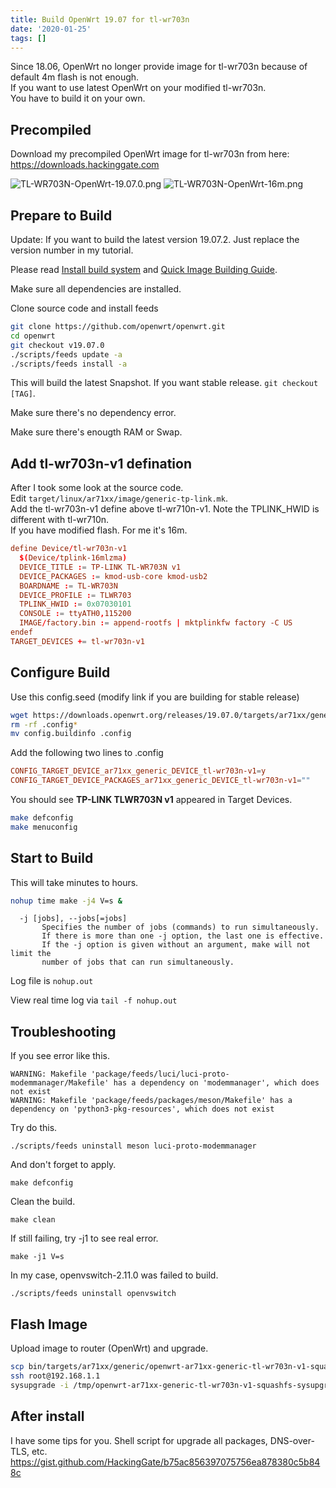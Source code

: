 ```yaml
---
title: Build OpenWrt 19.07 for tl-wr703n
date: '2020-01-25'
tags: []
---
```


Since 18.06, OpenWrt no longer provide image for tl-wr703n because of default 4m flash is not enough.  
If you want to use latest OpenWrt on your modified tl-wr703n.  
You have to build it on your own.  

## Precompiled

Download my precompiled OpenWrt image for tl-wr703n from here:  
https://downloads.hackinggate.com

![TL-WR703N-OpenWrt-19.07.0.png](/static/images/TL-WR703N-OpenWrt-19.07.0.png)
![TL-WR703N-OpenWrt-16m.png](/static/images/TL-WR703N-OpenWrt-16m.png)

## Prepare to Build

Update: If you want to build the latest version 19.07.2. Just replace the version number in my tutorial.  

Please read [Install build system](https://openwrt.org/docs/guide-developer/build-system/install-buildsystem) and [Quick Image Building Guide](https://openwrt.org/docs/guide-developer/quickstart-build-images).

Make sure all dependencies are installed.

Clone source code and install feeds

```sh
git clone https://github.com/openwrt/openwrt.git
cd openwrt
git checkout v19.07.0
./scripts/feeds update -a
./scripts/feeds install -a
```

This will build the latest Snapshot. If you want stable release. `git checkout [TAG]`.

Make sure there's no dependency error.

Make sure there's enougth RAM or Swap.

## Add tl-wr703n-v1 defination

After I took some look at the source code.  
Edit `target/linux/ar71xx/image/generic-tp-link.mk`.  
Add the tl-wr703n-v1 define above tl-wr710n-v1. Note the TPLINK_HWID is different with tl-wr710n.  
If you have modified flash. For me it's 16m.  

```conf
define Device/tl-wr703n-v1
  $(Device/tplink-16mlzma)
  DEVICE_TITLE := TP-LINK TL-WR703N v1
  DEVICE_PACKAGES := kmod-usb-core kmod-usb2
  BOARDNAME := TL-WR703N
  DEVICE_PROFILE := TLWR703
  TPLINK_HWID := 0x07030101
  CONSOLE := ttyATH0,115200
  IMAGE/factory.bin := append-rootfs | mktplinkfw factory -C US
endef
TARGET_DEVICES += tl-wr703n-v1
```

## Configure Build

Use this config.seed (modify link if you are building for stable release)

```sh
wget https://downloads.openwrt.org/releases/19.07.0/targets/ar71xx/generic/config.buildinfo -O config.buildinfo
rm -rf .config*
mv config.buildinfo .config
```

Add the following two lines to .config

```conf
CONFIG_TARGET_DEVICE_ar71xx_generic_DEVICE_tl-wr703n-v1=y
CONFIG_TARGET_DEVICE_PACKAGES_ar71xx_generic_DEVICE_tl-wr703n-v1=""
```

You should see **TP-LINK TLWR703N v1** appeared in Target Devices.

```sh
make defconfig
make menuconfig
```

## Start to Build

This will take minutes to hours.

```sh
nohup time make -j4 V=s &
```

```
  -j [jobs], --jobs[=jobs]
       Specifies the number of jobs (commands) to run simultaneously.
       If there is more than one -j option, the last one is effective.
       If the -j option is given without an argument, make will not limit the
       number of jobs that can run simultaneously.
```

Log file is `nohup.out`

View real time log via `tail -f nohup.out`

## Troubleshooting

If you see error like this.

```
WARNING: Makefile 'package/feeds/luci/luci-proto-modemmanager/Makefile' has a dependency on 'modemmanager', which does not exist
WARNING: Makefile 'package/feeds/packages/meson/Makefile' has a dependency on 'python3-pkg-resources', which does not exist
```

Try do this.

```
./scripts/feeds uninstall meson luci-proto-modemmanager
```

And don't forget to apply.

```
make defconfig
```

Clean the build.

```
make clean
```

If still failing, try -j1 to see real error.

```
make -j1 V=s
```

In my case, openvswitch-2.11.0 was failed to build.

```
./scripts/feeds uninstall openvswitch
```

## Flash Image

Upload image to router (OpenWrt) and upgrade.

```sh
scp bin/targets/ar71xx/generic/openwrt-ar71xx-generic-tl-wr703n-v1-squashfs-sysupgrade.bin root@192.168.1.1:/tmp/
ssh root@192.168.1.1
sysupgrade -i /tmp/openwrt-ar71xx-generic-tl-wr703n-v1-squashfs-sysupgrade.bin
```

## After install

I have some tips for you. Shell script for upgrade all packages, DNS-over-TLS, etc.  
https://gist.github.com/HackingGate/b75ac856397075756ea878380c5b848c

